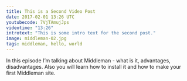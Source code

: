 ```yaml
---
title: This is a Second Video Post
date: 2017-02-01 13:26 UTC
youtubecode: 7VjTAmujJps
videotime: "13:26"
introtext: "This is some intro text for the second post."
image: middleman-02.jpg
tags: middleman, hello, world
---
```


In this episode I’m talking about Middleman - what is it, advantages, disadvantages. Also you will learn how to install it and how to make your first Middleman site.
